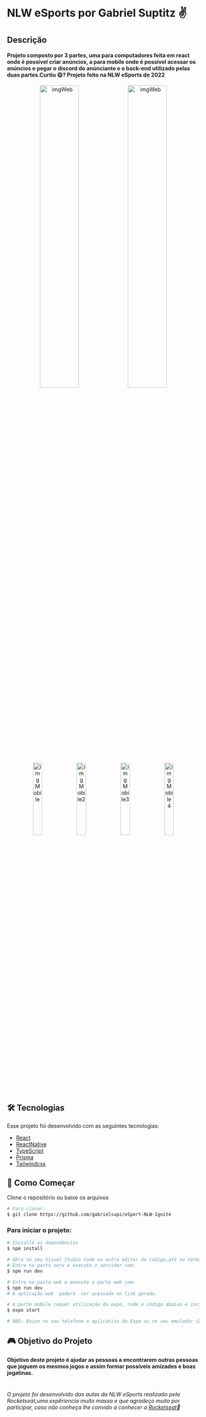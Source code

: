 # NLW eSports por Gabriel Suptitz ✌️

## Descrição

#### Projeto composto por 3 partes, uma para computadores feita em react onde é possivel criar anúncios, a para mobile onde é possivel acessar os anúncios e pegar o discord do anúnciante e o back-end utilizado pelas duas partes.Curtiu 😋? Projeto feito na NLW eSports de 2022

<p align="center">
  <img alt="imgWeb" src="https://user-images.githubusercontent.com/102992996/195121260-5bc8bda5-d150-4273-b393-ad2899dcd25e.jpeg" width="45%" />
 <img alt="imgWeb" src="https://user-images.githubusercontent.com/102992996/195122270-653a1b51-a82f-42d0-9a32-112b79afdcc0.jpeg" width="45%" />
  
</p>
<p align="center">
  <img alt="imgMobile" src="https://user-images.githubusercontent.com/102992996/195119845-3cd584ec-b37f-4045-a448-a8074f4a1cad.png" width="22%" />
  <img alt="imgMobile2" src="https://user-images.githubusercontent.com/102992996/195120328-bfcca074-816f-41a9-8a6b-671bf2b83c6f.png" width="22%" />
  <img alt="imgMobile3" src="https://user-images.githubusercontent.com/102992996/195120726-3ede1ed6-a27d-4fe2-8d70-6be86e77ff20.png" width="22%" />
  <img alt="imgMobile4" src="https://user-images.githubusercontent.com/102992996/195120737-6044e2e1-c2cf-4afe-a5c0-08c56fcbb331.png" width="22%" />
</p>


## 🛠️ Tecnologias

Esse projeto foi desenvolvido com as seguintes tecnologias:

- [React](https://pt-br.reactjs.org/)
- [ReactNative](https://reactnative.dev/)
- [TypeScript](https://www.typescriptlang.org)
- [Prisma](https://www.prisma.io)
- [Tailwindcss](https://tailwindcss.com)


## 🚀 Como Começar

Clone o repositório ou baixe os arquivos 


```bash
# Para clonar:
$ git clone https://github.com/gabrielsupz/eSport-NLW-Ignite
```

###  Para iniciar o projeto:


```bash
# Installe as dependências
$ npm install

# Abra no seu Visual Studio Code ou outro editor de código,até no terminal caso queira
# Entre na pasta serv e execute o servidor com:
$ npm run dev

# Entre na pasta web e execute a parte web com:
$ npm run dev
# A aplicação web  poderá  ser acessada no link gerado.

# A parte mobile requer utilização da expo, rode o código abaixo e insira o link gerado ou utilize o QRCode gerado:
$ expo start

# OBS: Baixe no seu telefone o aplicativo da Expo ou no seu emulador 😉

```


##  🎮 Objetivo do  Projeto
#### Objetivo deste projeto é ajudar as pessoas a encontrarem outras pessoas que joguem os mesmos jogos  e assim formar possíveis amizades e boas jogatinas.
#

###### O projeto foi desenvolvido das aulas da NLW eSports realizado pela Rocketseat,uma expêriencia muito massa e que agradeço muito por participar, caso não conheça lhe convido a conhecer  a  [Rocketseat](https://www.rocketseat.com.br/)🚀
